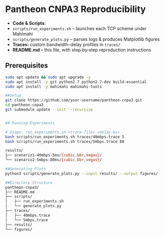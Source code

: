 # Pantheon CNPA3 Reproducibility

- **Code & Scripts:**  
- `scripts/run_experiments.sh` – launches each TCP scheme under Mahimahi  
- `scripts/generate_plots.py` – parses logs & produces Matplotlib figures  
- **Traces:** custom bandwidth-delay profiles in `traces/`  
- **README.md** – this file, with step‑by‑step reproduction instructions

## Prerequisites
```bash
sudo apt update && sudo apt upgrade -y
sudo apt install -y git python2.7 python2.7-dev build-essential
sudo apt install -y mahimahi mahimahi-tools

##Setup
git clone https://github.com/your-username/pantheon-cnpa3.git
cd pantheon-cnpa3
git submodule update --init --recursive


## Running Experiments

# Usage: run_experiments.sh <trace-file> <delay-ms>
bash scripts/run_experiments.sh traces/40mbps.trace 5    
bash scripts/run_experiments.sh traces/5mbps.trace 80    

results/
├── scenario1-40mbps-5ms/{cubic,bbr,vegas}/
└── scenario2-5mbps-80ms/{cubic,bbr,vegas}/

##Generating Plots
python3 scripts/generate_plots.py --input results/ --output figures/

##Directory Structure
pantheon-cnpa3/
├── README.md
├── scripts/
│   ├── run_experiments.sh
│   └── generate_plots.py
├── traces/
│   ├── 40mbps.trace
│   └── 5mbps.trace
├── results/
└── figures/
